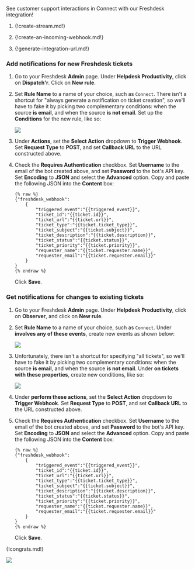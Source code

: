 See customer support interactions in Connect with our Freshdesk
integration!

1. {!create-stream.md!}

1. {!create-an-incoming-webhook.md!}

1. {!generate-integration-url.md!}

### Add notifications for new Freshdesk tickets

1. Go to your Freshdesk **Admin** page. Under **Helpdesk Productivity**,
   click on **Dispatch'r**. Click on **New rule**.

1. Set **Rule Name** to a name of your choice, such as `Connect`. There isn't a shortcut
   for "always generate a notification on ticket creation", so we'll have to
   fake it by picking two complementary conditions: when the source **is email**,
   and when the source **is not email**. Set up the **Conditions** for the
   new rule, like so:

    ![](/static/images/integrations/freshdesk/001.png)

1. Under **Actions**, set the **Select Action** dropdown to **Trigger Webhook**.
   Set **Request Type** to **POST**, and set **Callback URL** to the URL
   constructed above.

1. Check the **Requires Authentication** checkbox. Set **Username** to the email
   of the bot created above, and set **Password** to the bot's API key. Set
   **Encoding** to **JSON** and select the **Advanced** option. Copy and paste
   the following JSON into the **Content** box:

    ```
    {% raw %}
    {"freshdesk_webhook":
        {
            "triggered_event":"{{triggered_event}}",
            "ticket_id":"{{ticket.id}}",
            "ticket_url":"{{ticket.url}}",
            "ticket_type":"{{ticket.ticket_type}}",
            "ticket_subject":"{{ticket.subject}}",
            "ticket_description":"{{ticket.description}}",
            "ticket_status":"{{ticket.status}}",
            "ticket_priority":"{{ticket.priority}}",
            "requester_name":"{{ticket.requester.name}}",
            "requester_email":"{{ticket.requester.email}}"
        }
    }
    {% endraw %}
    ```

    Click **Save**.

### Get notifications for changes to existing tickets

1. Go to your Freshdesk **Admin** page. Under **Helpdesk Productivity**,
   click on **Observer**, and click on **New rule**.

1. Set **Rule Name** to a name of your choice, such as `Connect`.
   Under **involves any of these events**, create new events as shown below:

    ![](/static/images/integrations/freshdesk/002.png)

1. Unfortunately, there isn't a shortcut for specifying "all tickets",
   so we'll have to fake it by picking two complementary conditions:
   when the source **is email**, and when the source **is not email**.
   Under **on tickets with these properties**, create new conditions,
   like so:

    ![](/static/images/integrations/freshdesk/003.png)

1. Under **perform these actions**, set the **Select Action** dropdown
   to **Trigger Webhook**. Set **Request Type** to **POST**, and set
   **Callback URL** to the URL constructed above.

1. Check the **Requires Authentication** checkbox. Set **Username** to the email
   of the bot created above, and set **Password** to the bot's API key. Set
   **Encoding** to **JSON** and select the **Advanced** option. Copy and paste
   the following JSON into the **Content** box:

    ```
    {% raw %}
    {"freshdesk_webhook":
        {
            "triggered_event":"{{triggered_event}}",
            "ticket_id":"{{ticket.id}}",
            "ticket_url":"{{ticket.url}}",
            "ticket_type":"{{ticket.ticket_type}}",
            "ticket_subject":"{{ticket.subject}}",
            "ticket_description":"{{ticket.description}}",
            "ticket_status":"{{ticket.status}}",
            "ticket_priority":"{{ticket.priority}}",
            "requester_name":"{{ticket.requester.name}}",
            "requester_email":"{{ticket.requester.email}}"
        }
    }
    {% endraw %}
    ```

    Click **Save**.

{!congrats.md!}

![](/static/images/integrations/freshdesk/004.png)
